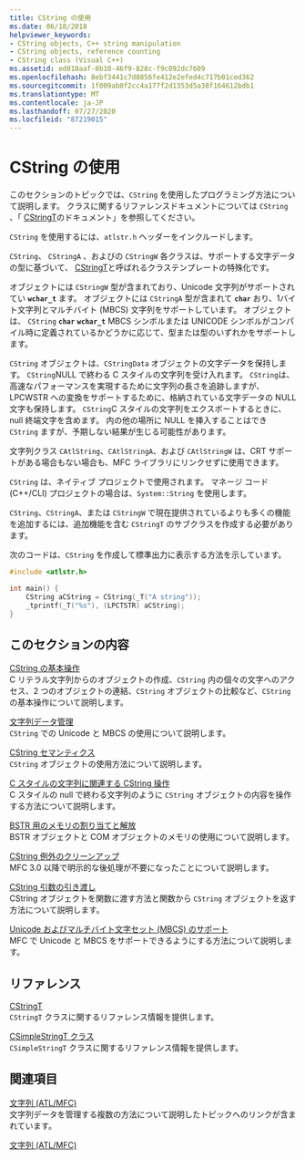 ```yaml
---
title: CString の使用
ms.date: 06/18/2018
helpviewer_keywords:
- CString objects, C++ string manipulation
- CString objects, reference counting
- CString class (Visual C++)
ms.assetid: ed018aaf-8b10-46f9-828c-f9c092dc7609
ms.openlocfilehash: 8ebf3441c7d8856fe412e2efed4c717b01ced362
ms.sourcegitcommit: 1f009ab0f2cc4a177f2d1353d5a38f164612bdb1
ms.translationtype: MT
ms.contentlocale: ja-JP
ms.lasthandoff: 07/27/2020
ms.locfileid: "87219015"
---
```

# <a name="using-cstring"></a>CString の使用

このセクションのトピックでは、`CString` を使用したプログラミング方法について説明します。 クラスに関するリファレンスドキュメントについては `CString` 、「 [CStringT](../atl-mfc-shared/reference/cstringt-class.md)のドキュメント」を参照してください。

`CString` を使用するには、`atlstr.h` ヘッダーをインクルードします。

`CString`、 `CStringA` 、およびの `CStringW` 各クラスは、サポートする文字データの型に基づいて、 [CStringT](../atl-mfc-shared/reference/cstringt-class.md)と呼ばれるクラステンプレートの特殊化です。

オブジェクトには `CStringW` 型が含まれており、Unicode 文字列がサポートされてい **`wchar_t`** ます。 オブジェクトには `CStringA` 型が含まれて **`char`** おり、1バイト文字列とマルチバイト (MBCS) 文字列をサポートしています。 オブジェクトは、 `CString` **`char`** **`wchar_t`** MBCS シンボルまたは UNICODE シンボルがコンパイル時に定義されているかどうかに応じて、型または型のいずれかをサポートします。

`CString` オブジェクトは、`CStringData` オブジェクトの文字データを保持します。 `CString`NULL で終わる C スタイルの文字列を受け入れます。 `CString`は、高速なパフォーマンスを実現するために文字列の長さを追跡しますが、LPCWSTR への変換をサポートするために、格納されている文字データの NULL 文字も保持します。 `CString`C スタイルの文字列をエクスポートするときに、null 終端文字を含めます。 内の他の場所に NULL を挿入することはでき `CString` ますが、予期しない結果が生じる可能性があります。

文字列クラス `CAtlString`、`CAtlStringA`、および `CAtlStringW` は、CRT サポートがある場合もない場合も、MFC ライブラリにリンクせずに使用できます。

`CString` は、ネイティブ プロジェクトで使用されます。 マネージ コード (C++/CLI) プロジェクトの場合は、`System::String` を使用します。

`CString`、`CStringA`、または `CStringW` で現在提供されているよりも多くの機能を追加するには、追加機能を含む `CStringT` のサブクラスを作成する必要があります。

次のコードは、`CString` を作成して標準出力に表示する方法を示しています。

```cpp
#include <atlstr.h>

int main() {
    CString aCString = CString(_T("A string"));
    _tprintf(_T("%s"), (LPCTSTR) aCString);
}
```

## <a name="in-this-section"></a>このセクションの内容

[CString の基本操作](../atl-mfc-shared/basic-cstring-operations.md)<br/>
C リテラル文字列からのオブジェクトの作成、`CString` 内の個々の文字へのアクセス、2 つのオブジェクトの連結、`CString` オブジェクトの比較など、`CString` の基本操作について説明します。

[文字列データ管理](../atl-mfc-shared/string-data-management.md)<br/>
`CString` での Unicode と MBCS の使用について説明します。

[CString セマンティクス](../atl-mfc-shared/cstring-semantics.md)<br/>
`CString` オブジェクトの使用方法について説明します。

[C スタイルの文字列に関連する CString 操作](../atl-mfc-shared/cstring-operations-relating-to-c-style-strings.md)<br/>
C スタイルの null で終わる文字列のように `CString` オブジェクトの内容を操作する方法について説明します。

[BSTR 用のメモリの割り当てと解放](../atl-mfc-shared/allocating-and-releasing-memory-for-a-bstr.md)<br/>
BSTR オブジェクトと COM オブジェクトのメモリの使用について説明します。

[CString 例外のクリーンアップ](../atl-mfc-shared/cstring-exception-cleanup.md)<br/>
MFC 3.0 以降で明示的な後処理が不要になったことについて説明します。

[CString 引数の引き渡し](../atl-mfc-shared/cstring-argument-passing.md)<br/>
CString オブジェクトを関数に渡す方法と関数から `CString` オブジェクトを返す方法について説明します。

[Unicode およびマルチバイト文字セット (MBCS) のサポート](../atl-mfc-shared/unicode-and-multibyte-character-set-mbcs-support.md)<br/>
MFC で Unicode と MBCS をサポートできるようにする方法について説明します。

## <a name="reference"></a>リファレンス

[CStringT](../atl-mfc-shared/reference/cstringt-class.md)<br/>
`CStringT` クラスに関するリファレンス情報を提供します。

[CSimpleStringT クラス](../atl-mfc-shared/reference/csimplestringt-class.md)<br/>
`CSimpleStringT` クラスに関するリファレンス情報を提供します。

## <a name="related-sections"></a>関連項目

[文字列 (ATL/MFC)](../atl-mfc-shared/strings-atl-mfc.md)<br/>
文字列データを管理する複数の方法について説明したトピックへのリンクが含まれています。

[文字列 (ATL/MFC)](../atl-mfc-shared/strings-atl-mfc.md)
